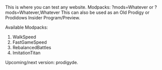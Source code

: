 This is where you can test any website. Modpacks: ?mods=Whatever or ?mods=Whatever,Whatever
This can also be used as an Old Prodigy or Prodidows Insider Program/Preview.

Available Modpacks:

1. WalkSpeed
2. FastGameSpeed
3. RebalancedBattles
4. ImitationTitan

Upcoming/next version: prodigyde.
